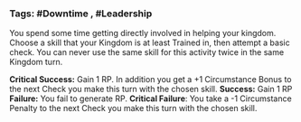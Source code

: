 ### Tags: #Downtime , #Leadership 

You spend some time getting directly involved in helping your kingdom. Choose a skill that your Kingdom is at least Trained in, then attempt a basic check. You can never use the same skill for this activity twice in the same Kingdom turn.

**Critical Success:** Gain 1 RP. In addition you get a +1 Circumstance Bonus to the next Check you make this turn with the chosen skill.
**Success:** Gain 1 RP
**Failure:** You fail to generate RP.
**Critical Failure**: You take a -1 Circumstance Penalty to the next Check you make this turn with the chosen skill.
